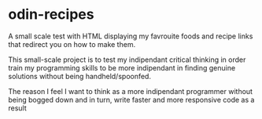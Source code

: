 # odin-recipes

A small scale test with HTML displaying my favrouite foods and recipe links that redirect you on how to make them.

This small-scale project is to test my indipendant critical thinking in order train my programming skills to be more indipendant in finding genuine solutions without being handheld/spoonfed.

The reason I feel I want to think as a more indipendant programmer without being bogged down and in turn, write faster and more responsive code as a result